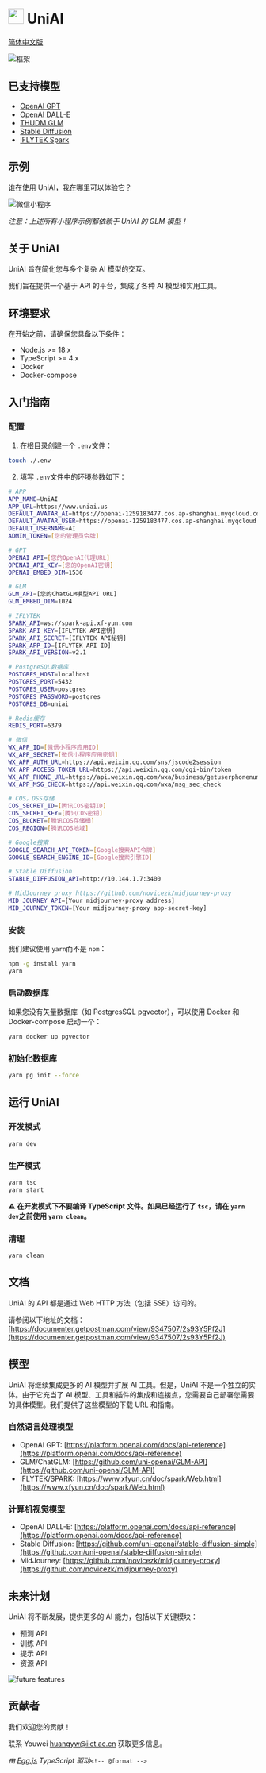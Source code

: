 <!-- @format -->

# <img src="./logo.png" width=31 height=31 /> UniAI

[简体中文版](./README_CN.md)

![框架](./framework.png)

## 已支持模型

-   [OpenAI GPT](https://platform.openai.com/)
-   [OpenAI DALL-E](https://platform.openai.com/)
-   [THUDM GLM](https://github.com/THUDM/ChatGLM-6B)
-   [Stable Diffusion](https://github.com/AUTOMATIC1111/stable-diffusion-webui)
-   [IFLYTEK Spark](https://xinghuo.xfyun.cn/)

## 示例

谁在使用 UniAI，我在哪里可以体验它？

![微信小程序](./miniapp-qrcode.png)

_注意：上述所有小程序示例都依赖于 UniAI 的 GLM 模型！_

## 关于 UniAI

UniAI 旨在简化您与多个复杂 AI 模型的交互。

我们旨在提供一个基于 API 的平台，集成了各种 AI 模型和实用工具。

## 环境要求

在开始之前，请确保您具备以下条件：

-   Node.js >= 18.x
-   TypeScript >= 4.x
-   Docker
-   Docker-compose

## 入门指南

### 配置

1. 在根目录创建一个 `.env`文件：

```bash
touch ./.env
```

2. 填写 `.env`文件中的环境参数如下：

```bash
# APP
APP_NAME=UniAI
APP_URL=https://www.uniai.us
DEFAULT_AVATAR_AI=https://openai-1259183477.cos.ap-shanghai.myqcloud.com/avatar-lechat.png
DEFAULT_AVATAR_USER=https://openai-1259183477.cos.ap-shanghai.myqcloud.com/avatar-user.png
DEFAULT_USERNAME=AI
ADMIN_TOKEN=[您的管理员令牌]

# GPT
OPENAI_API=[您的OpenAI代理URL]
OPENAI_API_KEY=[您的OpenAI密钥]
OPENAI_EMBED_DIM=1536

# GLM
GLM_API=[您的ChatGLM模型API URL]
GLM_EMBED_DIM=1024

# IFLYTEK
SPARK_API=ws://spark-api.xf-yun.com
SPARK_API_KEY=[IFLYTEK API密钥]
SPARK_API_SECRET=[IFLYTEK API秘钥]
SPARK_APP_ID=[IFLYTEK API ID]
SPARK_API_VERSION=v2.1

# PostgreSQL数据库
POSTGRES_HOST=localhost
POSTGRES_PORT=5432
POSTGRES_USER=postgres
POSTGRES_PASSWORD=postgres
POSTGRES_DB=uniai

# Redis缓存
REDIS_PORT=6379

# 微信
WX_APP_ID=[微信小程序应用ID]
WX_APP_SECRET=[微信小程序应用密钥]
WX_APP_AUTH_URL=https://api.weixin.qq.com/sns/jscode2session
WX_APP_ACCESS_TOKEN_URL=https://api.weixin.qq.com/cgi-bin/token
WX_APP_PHONE_URL=https://api.weixin.qq.com/wxa/business/getuserphonenumber
WX_APP_MSG_CHECK=https://api.weixin.qq.com/wxa/msg_sec_check

# COS，OSS存储
COS_SECRET_ID=[腾讯COS密钥ID]
COS_SECRET_KEY=[腾讯COS密钥]
COS_BUCKET=[腾讯COS存储桶]
COS_REGION=[腾讯COS地域]

# Google搜索
GOOGLE_SEARCH_API_TOKEN=[Google搜索API令牌]
GOOGLE_SEARCH_ENGINE_ID=[Google搜索引擎ID]

# Stable Diffusion
STABLE_DIFFUSION_API=http://10.144.1.7:3400

# MidJourney proxy https://github.com/novicezk/midjourney-proxy
MID_JOURNEY_API=[Your midjourney-proxy address]
MID_JOURNEY_TOKEN=[Your midjourney-proxy app-secret-key]
```

### 安装

我们建议使用 `yarn`而不是 `npm`：

```bash
npm -g install yarn
yarn
```

### 启动数据库

如果您没有矢量数据库（如 PostgresSQL pgvector），可以使用 Docker 和 Docker-compose 启动一个：

```bash
yarn docker up pgvector
```

### 初始化数据库

```bash
yarn pg init --force
```

## 运行 UniAI

### 开发模式

```bash
yarn dev
```

### 生产模式

```bash
yarn tsc
yarn start
```

**⚠️ 在开发模式下不要编译 TypeScript 文件。如果已经运行了 `tsc`，请在 `yarn dev`之前使用 `yarn clean`。**

### 清理

```bash
yarn clean
```

## 文档

UniAI 的 API 都是通过 Web HTTP 方法（包括 SSE）访问的。

请参阅以下地址的文档：
[https://documenter.getpostman.com/view/9347507/2s93Y5Pf2J](https://documenter.getpostman.com/view/9347507/2s93Y5Pf2J)

## 模型

UniAI 将继续集成更多的 AI 模型并扩展 AI 工具。但是，UniAI 不是一个独立的实体。由于它充当了 AI 模型、工具和插件的集成和连接点，您需要自己部署您需要的具体模型。我们提供了这些模型的下载 URL 和指南。

### 自然语言处理模型

-   OpenAI GPT: [https://platform.openai.com/docs/api-reference](https://platform.openai.com/docs/api-reference)
-   GLM/ChatGLM: [https://github.com/uni-openai/GLM-API](https://github.com/uni-openai/GLM-API)
-   IFLYTEK/SPARK: [https://www.xfyun.cn/doc/spark/Web.html](https://www.xfyun.cn/doc/spark/Web.html)

### 计算机视觉模型

-   OpenAI DALL-E: [https://platform.openai.com/docs/api-reference](https://platform.openai.com/docs/api-reference)
-   Stable Diffusion: [https://github.com/uni-openai/stable-diffusion-simple](https://github.com/uni-openai/stable-diffusion-simple)
-   MidJourney: [https://github.com/novicezk/midjourney-proxy](https://github.com/novicezk/midjourney-proxy)

## 未来计划

UniAI 将不断发展，提供更多的 AI 能力，包括以下关键模块：

-   预测 API
-   训练 API
-   提示 API
-   资源 API

![future features](./future.png)

## 贡献者

我们欢迎您的贡献！

联系 Youwei <huangyw@iict.ac.cn> 获取更多信息。

_由 [Egg.js](https://www.eggjs.org/) TypeScript 驱动_`<!-- @format -->`
